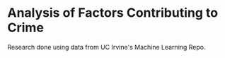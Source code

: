 # Analysis of Factors Contributing to Crime

Research done using data from UC Irvine's Machine Learning Repo.

